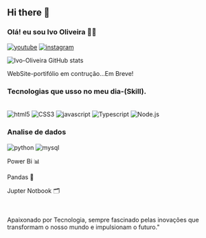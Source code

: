 ## Hi there 👋

### Olá! eu sou Ivo Oliveira 👨‍💻


 
[![youtube](https://img.shields.io/badge/YouTube-FF0000?style=for-the-badge&logo=youtube&logoColor=white)](https://www.youtube.com/channel/UCeHISLYXXOTJsShPluvZtzA)
[![instagram](https://img.shields.io/badge/Instagram-E4405F?style=for-the-badge&logo=instagram&logoColor=white)](...)<br>


![Ivo-Oliveira GitHub stats](https://github-readme-stats.vercel.app/api?username=Ivo-Oliveira-Dev&show_icons=true&theme=radical)
<!--[![em construção![Image description](https://dev-to-uploads.s3.amazonaws.com/uploads/articles/oev20ol94cnbzrv5b357.png) ]]() --> 
 WebSite-portifólio em contrução...Em Breve!
 

### Tecnologias  que usso no meu dia-(Skill).

<div style="display: inline_block"><br>
    <img align="center" alt="html5" src="https://img.shields.io/badge/HTML5-E34F26?style=for-the-badge&logo=html5&logoColor=white">
    <img align="center" alt="CSS3" src="https://img.shields.io/badge/CSS3-1572B6?style=for-the-badge&logo=css3&logoColor=white">
    <img align="center" alt="javascript" src="https://img.shields.io/badge/JavaScript-F7DF1E?style=for-the-badge&logo=javascript&logoColor=black">
    <img align="center" alt="Typescript" src="https://img.shields.io/badge/TypeScript-007ACC?style=for-the-badge&logo=typescript&logoColor=white">
    <img align="center" alt="Node.js" src="https://img.shields.io/badge/Node.js-43853D?style=for-the-badge&logo=node.js&logoColor=white">
</div>

###  Analise de dados
<div style="display: inline_block">
   <img align="center" alt="python" src="https://img.shields.io/badge/Python-3776AB?style=for-the-badge&logo=python&logoColor=white">
    <img align="center" alt="mysql" src="https://img.shields.io/badge/MySQL-00000F?style=for-the-badge&logo=mysql&logoColor=white">
    <p>Power Bi 📊</p> <p>Pandas 🐼</p> <p> Jupter Notbook 🗂️</p>
    <!--<img align="center" alt="html5" src="">
    <img align="center" alt="html5" src="">
    -->
</div><br>

<p>Apaixonado por Tecnologia, sempre fascinado pelas inovações que transformam o nosso mundo e impulsionam o futuro."</p>

